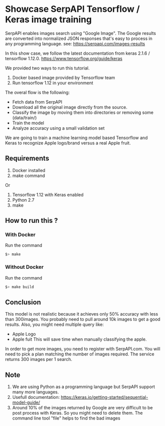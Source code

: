 # Showcase SerpAPI Tensorflow / Keras image training 

SerpAPI enables images search using "Google Image".
The Google results are converted into normalized JSON responses 
 that's easy to process in any programming language.
see: https://serpapi.com/images-results

In this show case, we follow the latest documentation from keras 2.1.6 / tensorflow 1.12.0.
https://www.tensorflow.org/guide/keras

We provided two ways to run this tutorial.
 1. Docker based image provided by Tensorflow team
 2. Run tensorflow 1.12 in your environment 

The overal flow is the following:
 * Fetch data from SerpAPI 
 * Download all the original image directly from the source.
 * Classify the image by moving them into directories or removing some (data/train/<class>)
 * Train the model 
 * Analyze accuracy using a small validation set

We are going to train a machine learning model based Tensorflow and Keras to recognize
  Apple logo/brand versus a real Apple fruit.

Requirements
---

 1. Docker installed
 2. make command

Or

 1. Tensorflow 1.12 with Keras enabled
 2. Python 2.7
 3. make

## How to run this ?
### With Docker 
Run the command
```bash
$> make 
```

### Without Docker
Run the command

```bash
$> make build
```

## Conclusion

This model is not realistic because it achieves only 50% accuracy with less than 300images.
You probably need to pull around 10k images to get a good results.
Also, you might need multiple query like: 
 * Apple Logo
 * Apple fuit
This will save time when manually classifying the apple.


In order to get more images, you need to register with SerpAPI.com.
You will need to pick a plan matching the number of images required.
The service returns 300 images per 1 search.

## Note
 1. We are using Python as a programming language but SerpAPI support many more languages.
 2. Usefull documentation: https://keras.io/getting-started/sequential-model-guide/
 3. Around 10% of the images returned by Google are very difficult to be post process with Keras. So you might need to delete them. The command line tool "file" helps to find the bad images

